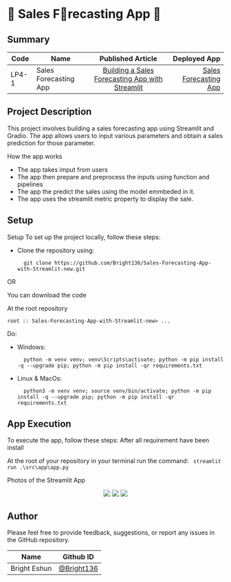 #  🚀 Sales F🤑recasting App  🚀 


## Summary
| Code      | Name        | Published Article |  Deployed App |
|-----------|-------------|:-------------:|------:|
| LP4-1 | Sales Forecasting App |  [Building a Sales Forecasting App with Streamlit](/) | [Sales Forecasting App](/) |
## Project Description
This project involves building a sales forecasting app using Streamlit and Gradio. The app allows users to input various  parameters and obtain a sales prediction for those parameter.


How the app works
- The app takes imput from users
- The app then prepare and preprocess the inputs using function and pipelines
- The app the predict the sales using the model emmbeded in it.
-  The app  uses the streamlit metric property to display the sale.
## Setup
Setup
To set up the project locally, follow these steps:

- Clone the repository using:
        
        git clone https://github.com/Bright136/Sales-Forecasting-App-with-Streamlit-new.git

OR

You can download the code 

At the root repository 


`root :: Sales-Forecasting-App-with-Streamlit-new> ...`

Do:
- Windows:

        python -m venv venv; venv\Scripts\activate; python -m pip install -q --upgrade pip; python -m pip install -qr requirements.txt  

- Linux & MacOs:

        python3 -m venv venv; source venv/bin/activate; python -m pip install -q --upgrade pip; python -m pip install -qr requirements.txt


## App Execution
To execute the app, follow these steps:
After all requirement have been install

At the root of your repository in your terminal
run the command: ` streamlit run .\src\app\app.py`



<span>Photos of the Streamlit App</span>



<div align='center'> 
    <img src="https://drive.google.com/uc?export=view&id=1CzSiigqUzAxS9fwbvp10Tsy5lRW5BNT9"/>
    <img src="https://drive.google.com/uc?export=view&id=1qjrGWvlwbe_1V11MfPHf-aZYvY0PsV1X"/>
    <img src="https://drive.google.com/uc?export=view&id=1q0j5US_jEENGlHoJs3IwRqSzkGkbMV7l"/>

</div>



## Author
Please feel free to provide feedback, suggestions, or report any issues in the GitHub repository.

<div align='center'>
    <table>
        <thead>
            <tr>
                <th>Name</th>
                <th>Github ID</th>
            </tr>
        </thead>
        <tbody>
            <tr>
                <td>Bright Eshun</td>
                <td><a href="https://github.com/Bright136" target="_blank" rel="nofollow">@Bright136</a></td>
            </tr>
        </tbody>
    </table>
</div>




